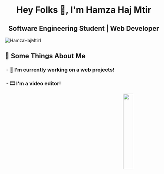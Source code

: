 <h1 align="center">Hey Folks 👋, I'm Hamza Haj Mtir</h1>
<h2 align="center">Software Engineering Student | Web Developer</h2>
<p align="left"> <img src="https://komarev.com/ghpvc/?username=HamzaHajMtir1" alt="HamzaHajMtir1" /> </p>
<h2>🧐 Some Things About Me</h2>
<h3>&nbsp;- 🔭 I’m currently working on a web projects! <br/></h3>
<h3>&nbsp;- 🎞️ I'm a video editor! <br/></h3>
<img src="https://github.com/mohamedabusrea/mohamedabusrea/blob/master/profile-img.png" align="right" width="25%"/>
